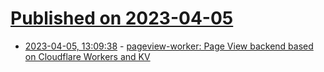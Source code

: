 # [Published on 2023-04-05](index.md)

* [2023-04-05, 13:09:38](https://lobste.rs/s/pt03dq/pageview_worker_page_view_backend_based) - [pageview-worker: Page View backend based on Cloudflare Workers and KV](https://github.com/jiacai2050/pageview-worker)
